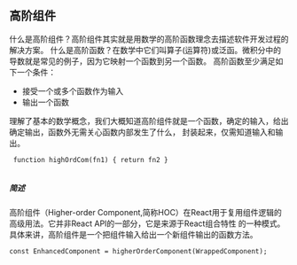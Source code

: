 ## 高阶组件

什么是高阶组件？高阶组件其实就是用数学的高阶函数理念去描述软件开发过程的解决方案。
什么是高阶函数？在数学中它们叫算子(运算符)或泛函。微积分中的导数就是常见的例子，因为它映射一个函数到另一个函数。
高阶函数至少满足如下一个条件：

+ 接受一个或多个函数作为输入
+ 输出一个函数

理解了基本的数学概念，我们大概知道高阶组件就是一个函数，确定的输入，给出确定输出，函数外无需关心函数内部发生了什么，
封装起来，仅需知道输入和输出。

```
 function highOrdCom(fn1) { return fn2 }


```

##### 简述
高阶组件（Higher-order Component,简称HOC）在React用于复用组件逻辑的高级用法。它并非React API的一部分，它是来源于React组合特性
的一种模式。
具体来讲，高阶组件是一个把组件输入给出一个新组件输出的函数方法。

```
const EnhancedComponent = higherOrderComponent(WrappedComponent);
```


